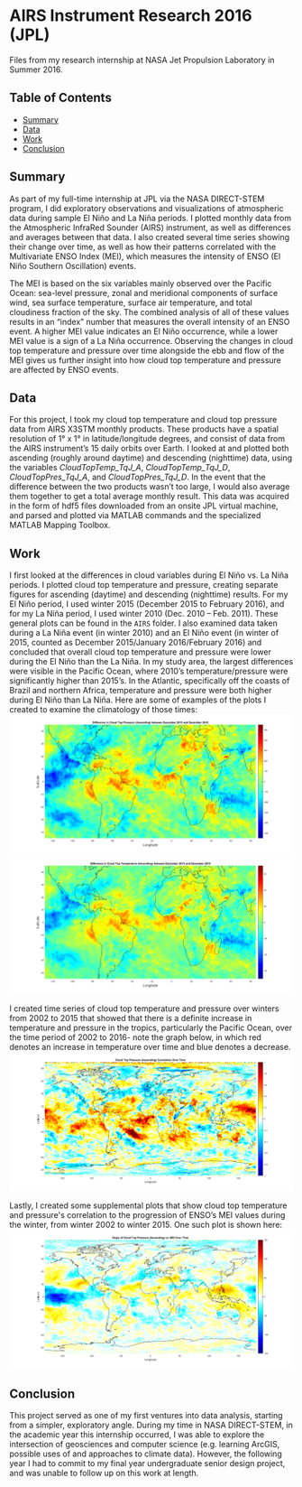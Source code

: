 # AIRS Instrument Research 2016 (JPL)
Files from my research internship at NASA Jet Propulsion Laboratory in Summer 2016.

## Table of Contents
* [Summary](#summary)
* [Data](#data)
* [Work](#work)
* [Conclusion](#conclusion)

## Summary
As part of my full-time internship at JPL via the NASA DIRECT-STEM program, I did exploratory observations and visualizations of atmospheric data during sample El Niño and La Niña periods. I plotted monthly data from the Atmospheric InfraRed Sounder (AIRS) instrument, as well as differences and averages between that data. I also created several time series showing their change over time, as well as how their patterns correlated with the Multivariate ENSO Index (MEI), which measures the intensity of ENSO (El Niño Southern Oscillation) events. 

The MEI is based on the six variables mainly observed over the Pacific Ocean: sea-level pressure, zonal and meridional components of surface wind, sea surface temperature, surface air temperature, and total cloudiness fraction of the sky.  The combined analysis of all of these values results in an “index” number that measures the overall intensity of an ENSO event.  A higher MEI value indicates an El Niño occurrence, while a lower MEI value is a sign of a La Niña occurrence.  Observing the changes in cloud top temperature and pressure over time alongside the ebb and flow of the MEI gives us further insight into how cloud top temperature and pressure are affected by ENSO events.

## Data
For this project, I took my cloud top temperature and cloud top pressure data from AIRS X3STM monthly products. These products have a spatial resolution of 1° x 1° in latitude/longitude degrees, and consist of data from the AIRS instrument’s 15 daily orbits over Earth. I looked at and plotted both ascending (roughly around daytime) and descending (nighttime) data, using the variables *CloudTopTemp_TqJ_A*, *CloudTopTemp_TqJ_D*, *CloudTopPres_TqJ_A*, and *CloudTopPres_TqJ_D*. In the event that the difference between the two products wasn’t too large, I would also average them together to get a total average monthly result. This data was acquired in the form of hdf5 files downloaded from an onsite JPL virtual machine, and parsed and plotted via MATLAB commands and the specialized MATLAB Mapping Toolbox.


## Work 
I first looked at the differences in cloud variables during El Niño vs. La Niña periods. I plotted cloud top temperature and pressure, creating separate figures for ascending (daytime) and descending (nighttime) results.  For my El Niño period, I used winter 2015 (December 2015 to February 2016), and for my La Niña period, I used winter 2010 (Dec. 2010 – Feb. 2011). These general plots can be found in the `AIRS` folder.  I also examined data taken during a La Niña event (in winter 2010) and an El Niño event (in winter of 2015, counted as December 2015/January 2016/February 2016) and concluded that overall cloud top temperature and pressure were lower during the El Niño than the La Niña. In my study area, the largest differences were visible in the Pacific Ocean, where 2010’s temperature/pressure were significantly higher than 2015’s. In the Atlantic, specifically off the coasts of Brazil and northern Africa, temperature and pressure were both higher during El Niño than La Niña.  Here are some of examples of the plots I created to examine the climatology of those times:
![Graph 1](https://github.com/claudss/JPL2016/blob/main/AIRS/DIFFERENCES/dec/DIFF_PA_12_2010_2015.png) ![Graph 2](https://github.com/claudss/JPL2016/blob/main/AIRS/DIFFERENCES/dec/DIFF_TA_12_2010_2015.png)

I created time series of cloud top temperature and pressure over winters from 2002 to 2015 that showed that there is a definite increase in temperature and pressure in the tropics, particularly the Pacific Ocean, over the time period of 2002 to 2016- note the graph below, in which red denotes an increase in temperature over time and blue denotes a decrease.
![Graph 3](https://github.com/claudss/JPL2016/blob/main/airscomp/CTP_A_CORR_Test.png)

Lastly, I created some supplemental plots that show cloud top temperature and pressure's correlation to the progression of ENSO’s MEI values during the winter, from winter 2002 to winter 2015. One such plot is shown here:
![Graph 4](https://github.com/claudss/JPL2016/blob/main/airscomp/CTP_A_MEI_Test.png)

## Conclusion
This project served as one of my first ventures into data analysis, starting from a simpler, exploratory angle. During my time in NASA DIRECT-STEM, in the academic year this internship occurred, I was able to explore the intersection of geosciences and computer science (e.g. learning ArcGIS, possible uses of and approaches to climate data). However, the following year I had to commit to my final year undergraduate senior design project, and was unable to follow up on this work at length.
